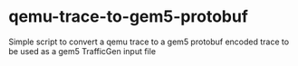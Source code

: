 # qemu-trace-to-gem5-protobuf
Simple script to convert a qemu trace to a gem5 protobuf encoded trace to be used as a gem5 TrafficGen input file
